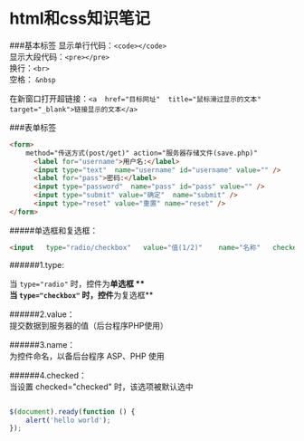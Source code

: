 html和css知识笔记
======  

###基本标签
显示单行代码：`<code></code>`  
显示大段代码：`<pre></pre>`  &ensp;&ensp;  
换行：`<br>`   
空格： `&nbsp`  &ensp; 
  
在新窗口打开超链接：`<a  href="目标网址"  title="鼠标滑过显示的文本" target="_blank">链接显示的文本</a>` 

###表单标签  
```html  
<form>
    method="传送方式(post/get)" action="服务器存储文件(save.php)"
      <label for="username">用户名:</label>
      <input type="text"  name="username" id="username" value="" />
      <label for="pass">密码:</label>
      <input type="password"  name="pass" id="pass" value="" />    
      <input type="submit" value="确定"  name="submit" />
      <input type="reset" value="重置" name="reset" />
</form>    
```   
#####单选框和复选框：    
```html
<input   type="radio/checkbox"   value="值(1/2)"    name="名称"   checked="checked"/>  
```

######1.type:

   当 `type="radio"` 时，控件为**单选框 **   
   当 `type="checkbox"` 时，控件**为复选框**  

######2.value：  
提交数据到服务器的值（后台程序PHP使用）

######3.name：  
为控件命名，以备后台程序 ASP、PHP 使用

######4.checked：  
当设置 checked="checked" 时，该选项被默认选中







```javascript  

$(document).ready(function () {
    alert('hello world');
});  

```